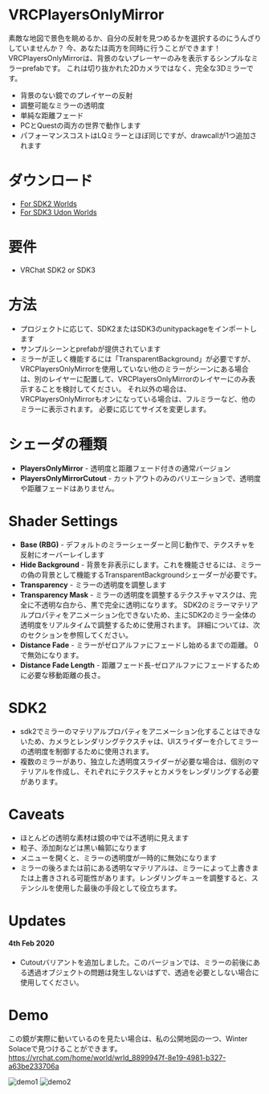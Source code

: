 # VRCPlayersOnlyMirror

素敵な地図で景色を眺めるか、自分の反射を見つめるかを選択するのにうんざりしていませんか？ 今、あなたは両方を同時に行うことができます！
VRCPlayersOnlyMirrorは、背景のないプレーヤーのみを表示するシンプルなミラーprefabです。
これは切り抜かれた2Dカメラではなく、完全な3Dミラーです。

  - 背景のない鏡でのプレイヤーの反射
  - 調整可能なミラーの透明度
  - 単純な距離フェード
  - PCとQuestの両方の世界で動作します
  - パフォーマンスコストはLQミラーとほぼ同じですが、drawcallが1つ追加されます

# ダウンロード
  - [For SDK2 Worlds](https://github.com/acertainbluecat/VRCPlayersOnlyMirror/releases/download/v0.1.1/VRCPlayersOnlyMirrorSDK2_v0.1.1.unitypackage)
  - [For SDK3 Udon Worlds](https://github.com/acertainbluecat/VRCPlayersOnlyMirror/releases/download/v0.1.1/VRCPlayersOnlyMirrorSDK3_v0.1.1.unitypackage)

# 要件
  - VRChat SDK2 or SDK3

# 方法

  - プロジェクトに応じて、SDK2またはSDK3のunitypackageをインポートします
  - サンプルシーンとprefabが提供されています
  - ミラーが正しく機能するには「TransparentBackground」が必要ですが、VRCPlayersOnlyMirrorを使用していない他のミラーがシーンにある場合は、別のレイヤーに配置して、VRCPlayersOnlyMirrorのレイヤーにのみ表示することを検討してください。 それ以外の場合は、VRCPlayersOnlyMirrorもオンになっている場合は、フルミラーなど、他のミラーに表示されます。 必要に応じてサイズを変更します。

# シェーダの種類

  - **PlayersOnlyMirror** - 透明度と距離フェード付きの通常バージョン
  - **PlayersOnlyMirrorCutout** - カットアウトのみのバリエーションで、透明度や距離フェードはありません。

# Shader Settings

  - **Base (RBG)** - デフォルトのミラーシェーダーと同じ動作で、テクスチャを反射にオーバーレイします 
  - **Hide Background** - 背景を非表示にします。これを機能させるには、ミラーの偽の背景として機能するTransparentBackgroundシェーダーが必要です。 
  - **Transparency** - ミラーの透明度を調整します 
  - **Transparency Mask** - ミラーの透明度を調整するテクスチャマスクは、完全に不透明な白から、黒で完全に透明になります。 SDK2のミラーマテリアルプロパティをアニメーション化できないため、主にSDK2のミラー全体の透明度をリアルタイムで調整するために使用されます。 詳細については、次のセクションを参照してください。 
  - **Distance Fade** - ミラーがゼロアルファにフェードし始めるまでの距離。 0で無効になります。 
  - **Distance Fade Length** - 距離フェード長-ゼロアルファにフェードするために必要な移動距離の長さ。 

# SDK2

  - sdk2でミラーのマテリアルプロパティをアニメーション化することはできないため、カメラとレンダリングテクスチャは、UIスライダーを介してミラーの透明度を制御するために使用されます。
  - 複数のミラーがあり、独立した透明度スライダーが必要な場合は、個別のマテリアルを作成し、それぞれにテクスチャとカメラをレンダリングする必要があります。

# Caveats
  
  - ほとんどの透明な素材は鏡の中では不透明に見えます
  - 粒子、添加剤などは黒い輪郭になります
  - メニューを開くと、ミラーの透明度が一時的に無効になります 
  - ミラーの後ろまたは前にある透明なマテリアルは、ミラーによって上書きまたは上書きされる可能性があります。レンダリングキューを調整すると、ステンシルを使用した最後の手段として役立ちます。

# Updates

#### 4th Feb 2020

  - Cutoutバリアントを追加しました。このバージョンでは、ミラーの前後にある透過オブジェクトの問題は発生しないはずで、透過を必要としない場合に使用してください。  

# Demo

この鏡が実際に動いているのを見たい場合は、私の公開地図の一つ、Winter Solaceで見つけることができます。 
https://vrchat.com/home/world/wrld_8899947f-8e19-4981-b327-a63be233706a

![demo1](https://nyanpa.su/i/MKH21bPq.jpg)
![demo2](https://nyanpa.su/i/gEzZ1bQD.jpg)